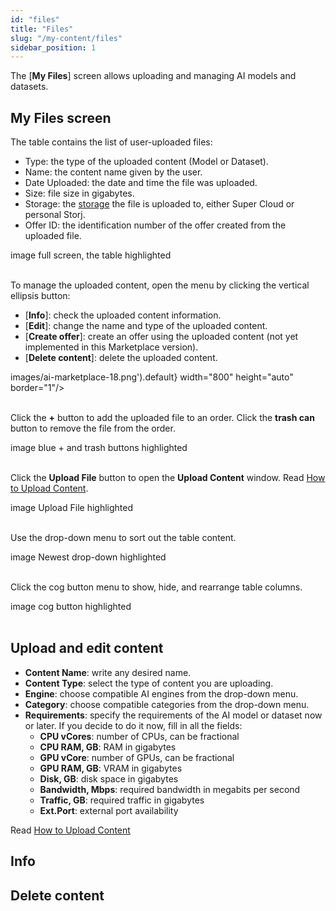 ```yaml
---
id: "files"
title: "Files"
slug: "/my-content/files"
sidebar_position: 1
---
```


The [**My Files**] screen allows uploading and managing AI models and datasets.

## My Files screen

The table contains the list of user-uploaded files:

- Type: the type of the uploaded content (Model or Dataset).
- Name: the content name given by the user.
- Date Uploaded: the date and time the file was uploaded.
- Size: file size in gigabytes.
- Storage: the [storage](/ai-marketplace/my-content) the file is uploaded to, either Super Cloud or personal Storj.
- Offer ID: the identification number of the offer created from the uploaded file.

image full screen, the table highlighted
<br/>
<br/>

To manage the uploaded content, open the menu by clicking the vertical ellipsis button:

- [**Info**]: check the uploaded content information.
- [**Edit**]: change the name and type of the uploaded content.
- [**Create offer**]: create an offer using the uploaded content (not yet implemented in this Marketplace version).
- [**Delete content**]: delete the uploaded content.

images/ai-marketplace-18.png').default} width="800" height="auto" border="1"/>
<br/>
<br/>

Click the **+** button to add the uploaded file to an order. Click the **trash can** button to remove the file from the order.

image blue + and trash buttons highlighted
<br/>
<br/>

Click the **Upload File** button to open the **Upload Content** window. Read [How to Upload Content](/ai-marketplace/guides/guide-upload).

image Upload File highlighted
<br/>
<br/>

Use the drop-down menu to sort out the table content.

image Newest drop-down highlighted
<br/>
<br/>

Click the cog button menu to show, hide, and rearrange table columns.

image cog button highlighted
<br/>
<br/>

## Upload and edit content

- **Content Name**: write any desired name.
- **Content Type**: select the type of content you are uploading.
- **Engine**: choose compatible AI engines from the drop-down menu.
- **Category**: choose compatible categories from the drop-down menu.
- **Requirements**: specify the requirements of the AI model or dataset now or later. If you decide to do it now, fill in all the fields:
    + **CPU vCores**: number of CPUs, can be fractional
    + **CPU  RAM, GB**: RAM in gigabytes
    + **GPU vCore**: number of GPUs, can be fractional
    + **GPU  RAM, GB**: VRAM in gigabytes
    + **Disk, GB**: disk space in gigabytes
    + **Bandwidth, Mbps**: required bandwidth in megabits per second
    + **Traffic, GB**: required traffic in gigabytes
    + **Ext.Port**: external port availability

Read [How to Upload Content](/ai-marketplace/guides/guide-upload)

## Info

## Delete content